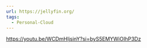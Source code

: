 ```yaml
---
url: https://jellyfin.org/
tags:
  - Personal-Cloud
---
```



https://youtu.be/WCDmHljsinY?si=byS5EMYWiOIhP3Dz